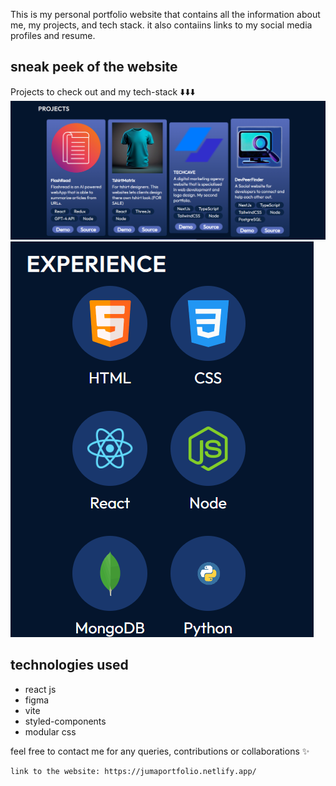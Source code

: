 <link
  rel="stylesheet"
  href="https://cdn.jsdelivr.net/gh/dheereshagrwal/colored-icons@1.7.5/src/app/ci.min.css"
/>

This is my personal portfolio website that contains all the information about me, my projects, and tech stack. it also contaiins links to my social media profiles and resume.

## sneak peek of the website
Projects to check out and my tech-stack ⬇️⬇️⬇️
![Alt Text](assets/screenshots/projects.png)
![Alt Text](assets/screenshots/experience.png)

## technologies used
- react js
- figma
- vite
- styled-components
- modular css

feel free to contact me for any queries, contributions or collaborations ✨
```
link to the website: https://jumaportfolio.netlify.app/